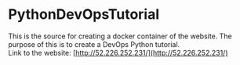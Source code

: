 # PythonDevOpsTutorial
This is the source for creating a docker container of the website. The purpose of this is to create a DevOps Python tutorial. \
Link to the website: [http://52.226.252.231/](http://52.226.252.231/)
